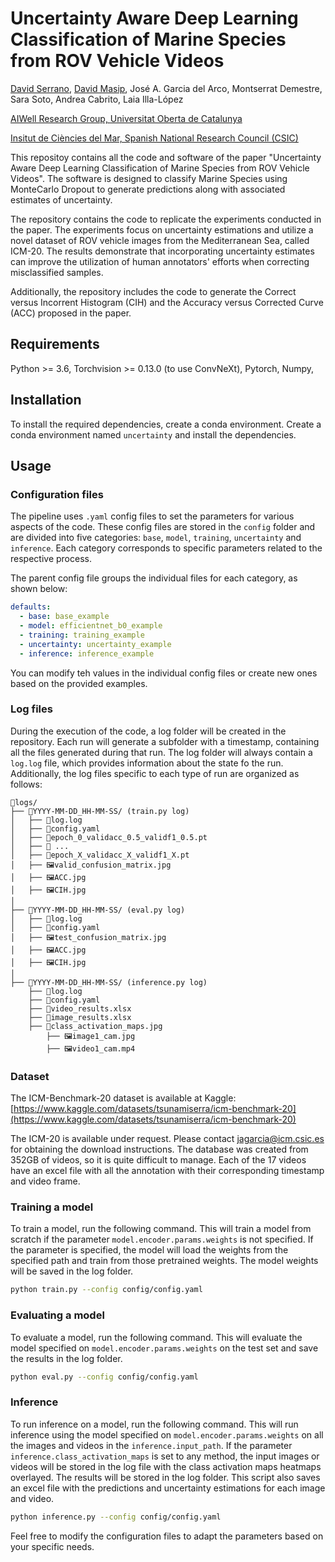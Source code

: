 # Uncertainty Aware Deep Learning Classification of Marine Species from ROV Vehicle Videos

[David Serrano](https://scholar.google.es/citations?user=CWuYYNUAAAAJ&hl=en&oi=sra), [David Masip](https://scholar.google.es/citations?user=eHOqwS8AAAAJ&hl=en&oi=ao), José A. Garcia del Arco, Montserrat Demestre, Sara Soto, Andrea Cabrito, Laia Illa-López

[AIWell Research Group, Universitat Oberta de Catalunya](https://aiwell.uoc.edu/)

[Insitut de Ciències del Mar, Spanish National Research Council (CSIC)](https://icm.csic.es/en)

This repositoy contains all the code and software of the paper "Uncertainty Aware Deep Learning Classification of Marine Species from ROV Vehicle Videos". The software is designed to classify Marine Species using MonteCarlo Dropout to generate predictions along with associated estimates of uncertainty.

The repository contains the code to replicate the experiments conducted in the paper. The experiments focus on uncertainty estimations and utilize a novel dataset of ROV vehicle images from the Mediterranean Sea, called ICM-20. The results demonstrate that incorporating uncertainty estimates can improve the utilization of human annotators' efforts when correcting misclassified samples.

Additionally, the repository includes the code to generate the Correct versus Incorrent Histogram (CIH) and the Accuracy versus Corrected Curve (ACC) proposed in the paper.

## Requirements
Python >= 3.6, Torchvision >= 0.13.0 (to use ConvNeXt), Pytorch, Numpy,  

## Installation
To install the required dependencies, create a conda environment. 
Create a conda environment named `uncertainty` and install the dependencies.

## Usage
### Configuration files
The pipeline uses `.yaml` config files to set the parameters for various aspects of the code. These config files are stored in the `config` folder and are divided into five categories: `base`, `model`, `training`, `uncertainty` and `inference`. Each category corresponds to specific parameters related to the respective process.

The parent config file groups the individual files for each category, as shown below:

```yaml
defaults:
  - base: base_example
  - model: efficientnet_b0_example
  - training: training_example
  - uncertainty: uncertainty_example
  - inference: inference_example
```

You can modify teh values in the individual config files or create new ones based on the provided examples.

### Log files
During the execution of the code, a log folder will be created in the repository. Each run will generate a subfolder with a timestamp, containing all the files generated during that run. The log folder will always contain a `log.log` file, which provides information about the state fo the run. Additionally, the log files specific to each type of run are organized as follows:
```
📂logs/
├── 📂YYYY-MM-DD_HH-MM-SS/ (train.py log)
│   ├── 📜log.log
│   ├── 📜config.yaml
│   ├── 💾epoch_0_validacc_0.5_validf1_0.5.pt
│   ├── 💾 ...
│   ├── 💾epoch_X_validacc_X_validf1_X.pt
│   ├── 🖼️valid_confusion_matrix.jpg
│   ├── 🖼️ACC.jpg
│   ├── 🖼CIH.jpg
│
├── 📂YYYY-MM-DD_HH-MM-SS/ (eval.py log)
│   ├── 📜log.log
│   ├── 📜config.yaml
│   ├── 🖼️test_confusion_matrix.jpg
│   ├── 🖼️ACC.jpg
│   ├── 🖼CIH.jpg
│
├── 📂YYYY-MM-DD_HH-MM-SS/ (inference.py log)
    ├── 📜log.log
    ├── 📜config.yaml
    ├── 🧮video_results.xlsx
    ├── 🧮image_results.xlsx
    ├── 📂class_activation_maps.jpg
        ├── 🖼image1_cam.jpg
        ├── 🖼video1_cam.mp4
```

### Dataset
The ICM-Benchmark-20 dataset is available at Kaggle:
[https://www.kaggle.com/datasets/tsunamiserra/icm-benchmark-20](https://www.kaggle.com/datasets/tsunamiserra/icm-benchmark-20)

The ICM-20 is available under request. Please contact [jagarcia@icm.csic.es](jagarcia@icm.csic.es) for obtaining the download instructions.
The database was created from 352GB of videos, so it is quite difficult to manage. Each of the 17 videos have an excel file with all the annotation with their corresponding timestamp and video frame.

### Training a model
To train a model, run the following command. This will train a model from scratch if the parameter `model.encoder.params.weights` is not specified. If the parameter is specified, the model will load the weights from the specified path and train from those pretrained weights. The model weights will be saved in the log folder.

```bash
python train.py --config config/config.yaml
```

### Evaluating a model
To evaluate a model, run the following command. This will evaluate the model specified on `model.encoder.params.weights` on the test set and save the results in the log folder.

```bash
python eval.py --config config/config.yaml
```

### Inference
To run inference on a model, run the following command. This will run inference using the model specified on `model.encoder.params.weights` on all the images and videos in the `inference.input_path`. If the parameter `inference.class_activation_maps` is set to any method, the input images or videos will be stored in the log file with the class activation maps heatmaps overlayed. The results will be stored in the log folder. This script also saves an excel file with the predictions and uncertainty estimations for each image and video.

```bash
python inference.py --config config/config.yaml
```

Feel free to modify the configuration files to adapt the parameters based on your specific needs.